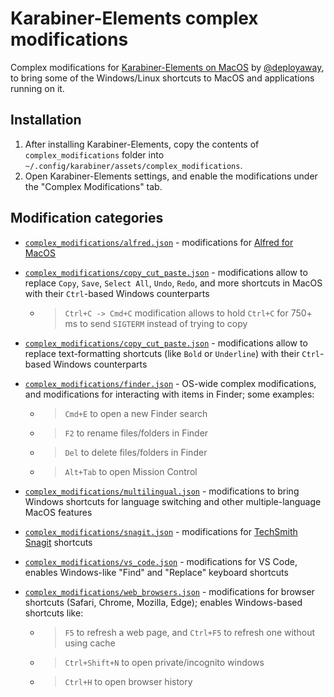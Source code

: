 # Karabiner-Elements complex modifications

Complex modifications for [Karabiner-Elements on MacOS](https://karabiner-elements.pqrs.org) by [@deployaway](https://github.com/deployaway), to bring some of the Windows/Linux shortcuts to MacOS and applications running on it.

## Installation

1. After installing Karabiner-Elements, copy the contents of `complex_modifications` folder into `~/.config/karabiner/assets/complex_modifications`.
2. Open Karabiner-Elements settings, and enable the modifications under the "Complex Modifications" tab.

## Modification categories

- [`complex_modifications/alfred.json`](complex_modifications/alfred.json) - modifications for [Alfred for MacOS](https://alfred.app)

- [`complex_modifications/copy_cut_paste.json`](complex_modifications/copy_cut_paste.json) - modifications allow to replace `Copy`, `Save`, `Select All`, `Undo`, `Redo`, and more shortcuts in MacOS with their `Ctrl`-based Windows counterparts
  - >  `Ctrl+C -> Cmd+C` modification allows to hold `Ctrl+C` for 750+ ms to send `SIGTERM` instead of trying to copy

- [`complex_modifications/copy_cut_paste.json`](complex_modifications/copy_cut_paste.json) - modifications allow to replace text-formatting shortcuts (like `Bold` or `Underline`) with their `Ctrl`-based Windows counterparts

- [`complex_modifications/finder.json`](complex_modifications/finder.json) - OS-wide complex modifications, and modifications for interacting with items in Finder; some examples:
  - > `Cmd+E` to open a new Finder search
  - > `F2` to rename files/folders in Finder
  - > `Del` to delete files/folders in Finder
  - > `Alt+Tab` to open Mission Control
  
- [`complex_modifications/multilingual.json`](complex_modifications/multilingual.json) - modifications to bring Windows shortcuts for language switching and other multiple-language MacOS features

- [`complex_modifications/snagit.json`](complex_modifications/snagit.json) - modifications for [TechSmith Snagit](https://www.techsmith.com) shortcuts

- [`complex_modifications/vs_code.json`](complex_modifications/vs_code.json) - modifications for VS Code, enables Windows-like "Find" and "Replace" keyboard shortcuts

- [`complex_modifications/web_browsers.json`](complex_modifications/web_browsers.json) - modifications for browser shortcuts (Safari, Chrome, Mozilla, Edge); enables Windows-based shortcuts like:
  - > `F5` to refresh a web page, and `Ctrl+F5` to refresh one without using cache
  - > `Ctrl+Shift+N` to open private/incognito windows
  - > `Ctrl+H` to open browser history
